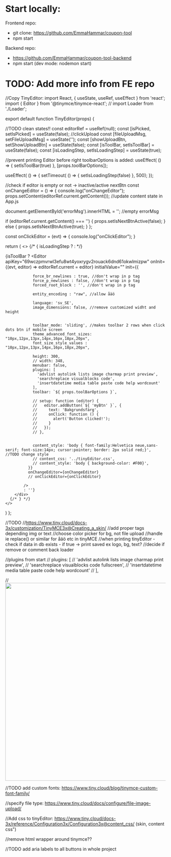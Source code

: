 # Start locally:
Frontend repo:
- git clone: https://github.com/EmmaHammar/coupon-tool
- npm start

Backend repo: 
- https://github.com/EmmaHammar/coupon-tool-backend
- npm start (dev mode: nodemon start)

# TODO: Add more info from FE repo




//Copy TinyEditor:
import React, { useState, useRef, useEffect } from 'react';
import { Editor } from '@tinymce/tinymce-react';
// import Loader from './Loader';

export default function TinyEditor(props) {

  //TODO clean states!!
const editorRef = useRef(null);
const [isPicked, setIsPicked] = useState(false); //clickUpload
const [fileUploadMsg, setFileUploadMsg] = useState('');
const [showUploadBtn, setShowUploadBtn] = useState(false);
const [isToolBar, setIsToolBar] = useState(false);
const [isLoadingStep, setIsLoadingStep] = useState(true);

//prevent printing Editor before right toolbarOptions is added:
useEffect( () => {
  setIsToolBar(true)
}, [props.toolBarOptions]);

useEffect( () => {
  setTimeout( () => {
    setIsLoadingStep(false)
  }, 500);
});


//check if editor is empty or not -> inactive/active nextBtn
const onChangeEditor = () => {
  console.log("onChangeEditor");
  props.setContent(editorRef.current.getContent()); //update content state in App.js
 
  document.getElementById('errorMsg').innerHTML = ''; //empty errorMsg

  if (editorRef.current.getContent() === '') {
    props.setIsNextBtnActive(false);
  } else {
    props.setIsNextBtnActive(true);
  }
};

const onClickEditor = (evt) => {
  console.log("onClickEditor");
}

  return (
    <>
    {/* { isLoadingStep ? <Loader /> : */} 
      <div id='tinyEditorWrapper' className='my-6'>
        {isToolBar ? 
          <Editor
              apiKey="69wczpmvrwl3efu8wt4yoxrygv2rouack6dnd61okwlmizpw"
              onInit={(evt, editor) => editorRef.current = editor}
              initialValue=""
              init={{

                force_br_newlines : true, //don't wrap in p tag
                force_p_newlines : false, //don't wrap in p tag
                forced_root_block : '', //don't wrap in p tag

                entity_encoding : "raw", //allow åäö
          
                language: 'sv_SE',
                image_dimensions: false, //remove customized widht and height
                
                
                toolbar_mode: 'sliding', //makes toolbar 2 rows when click dots btn if mobile screen
                theme_advanced_font_sizes: "10px,12px,13px,14px,16px,18px,20px",
                font_size_style_values : "10px,12px,13px,14px,16px,18px,20px",

                height: 300,
                // width: 348,
                menubar: false,
                plugins: [
                  'advlist autolink lists image charmap print preview',
                  'searchreplace visualblocks code',
                  'insertdatetime media table paste code help wordcount'
                ],
                toolbar: `${ props.toolBarOptions }`,

                // setup: function (editor) {
                //   editor.addButton(`${ 'myBtn' }`, {
                //     text: 'Bakgrundsfärg',
                //     onClick: function () {
                //       alert('Button clicked!');
                //     }
                //   });
                // },
                

                content_style: 'body { font-family:Helvetica neue,sans-serif; font-size:14px; cursor:pointer; border: 2px solid red;}', //TODO change style 
                // content_css: '../tinyEditor.css',
                // content_style: 'body { background-color: #F00}',
              }}
              onChangeEditor={onChangeEditor}
              // onClickEditor={onClickEditor}

            />
            : ''}    
        </div>
      {/* } */}
    </>
  )
};

//TODO 
//https://www.tiny.cloud/docs-3x/customization/TinyMCE3x@Creating_a_skin/ 
//add proper tags depending img or text
//choose color picker for bg, not file upload
//handle ie replace() or similar for åäö etc in tinyMCE
//when printing tinyEditor - check if data in db exists - if true -> print saved ex logo, bg, text?
//decide if remove or comment back loader

//plugins from start
// plugins: [
//   'advlist autolink lists image charmap print preview',
//   'searchreplace visualblocks code fullscreen',
//   'insertdatetime media table paste code help wordcount'
// ],

//<img src="https://cdn.logo.com/hotlink-ok/logo-social.png" alt="" width="1184" height="622" />


//TODO add custom fonts: https://www.tiny.cloud/blog/tinymce-custom-font-family/ 


//specify file type: https://www.tiny.cloud/docs/configure/file-image-upload/ 


//Add css to tinyEditor: https://www.tiny.cloud/docs-3x/reference/Configuration3x/Configuration3x@content_css/ (skin, content css")


//remove html wrapper around tinymce??

//TODO add aria labels to all buttons in whole project